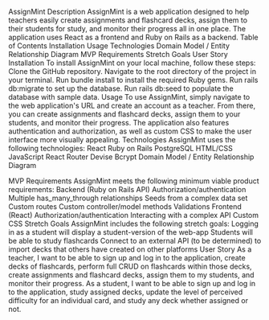 AssignMint
Description
AssignMint is a web application designed to help teachers easily create assignments and flashcard decks, assign them to their students for study, and monitor their progress all in one place. The application uses React as a frontend and Ruby on Rails as a backend.
Table of Contents
Installation
Usage
Technologies
Domain Model / Entity Relationship Diagram
MVP Requirements
Stretch Goals
User Story
Installation
To install AssignMint on your local machine, follow these steps:
Clone the GitHub repository.
Navigate to the root directory of the project in your terminal.
Run bundle install to install the required Ruby gems.
Run rails db:migrate to set up the database.
Run rails db:seed to populate the database with sample data.
Usage
To use AssignMint, simply navigate to the web application's URL and create an account as a teacher. From there, you can create assignments and flashcard decks, assign them to your students, and monitor their progress. The application also features authentication and authorization, as well as custom CSS to make the user interface more visually appealing.
Technologies
AssignMint uses the following technologies:
React
Ruby on Rails
PostgreSQL
HTML/CSS
JavaScript
React Router
Devise
Bcrypt
Domain Model / Entity Relationship Diagram

MVP Requirements
AssignMint meets the following minimum viable product requirements:
Backend (Ruby on Rails API)
Authorization/authentication
Multiple has_many_through relationships
Seeds from a complex data set
Custom routes
Custom controller/model methods
Validations
Frontend (React)
Authorization/authentication
Interacting with a complex API
Custom CSS
Stretch Goals
AssignMint includes the following stretch goals:
Logging in as a student will display a student-version of the web-app
Students will be able to study flashcards
Connect to an external API (to be determined) to import decks that others have created on other platforms
User Story
As a teacher, I want to be able to sign up and log in to the application, create decks of flashcards, perform full CRUD on flashcards within those decks, create assignments and flashcard decks, assign them to my students, and monitor their progress. As a student, I want to be able to sign up and log in to the application, study assigned decks, update the level of perceived difficulty for an individual card, and study any deck whether assigned or not.
